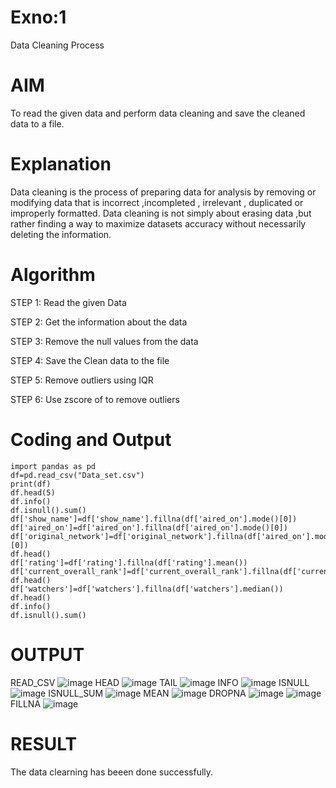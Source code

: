 # Exno:1
Data Cleaning Process

# AIM
To read the given data and perform data cleaning and save the cleaned data to a file.

# Explanation
Data cleaning is the process of preparing data for analysis by removing or modifying data that is incorrect ,incompleted , irrelevant , duplicated or improperly formatted. Data cleaning is not simply about erasing data ,but rather finding a way to maximize datasets accuracy without necessarily deleting the information.

# Algorithm
STEP 1: Read the given Data

STEP 2: Get the information about the data

STEP 3: Remove the null values from the data

STEP 4: Save the Clean data to the file

STEP 5: Remove outliers using IQR

STEP 6: Use zscore of to remove outliers

# Coding and Output
```
import pandas as pd
df=pd.read_csv("Data_set.csv")
print(df)
df.head(5)
df.info()
df.isnull().sum()
df['show_name']=df['show_name'].fillna(df['aired_on'].mode()[0])
df['aired_on']=df['aired_on'].fillna(df['aired_on'].mode()[0])
df['original_network']=df['original_network'].fillna(df['aired_on'].mode()[0])
df.head()
df['rating']=df['rating'].fillna(df['rating'].mean())
df['current_overall_rank']=df['current_overall_rank'].fillna(df['current_overall_rank'])
df.head()
df['watchers']=df['watchers'].fillna(df['watchers'].median())
df.head()
df.info()
df.isnull().sum()
```
# OUTPUT
 READ_CSV
 ![image](https://github.com/Saravanan2512/exno1/assets/144979117/084ba31c-5460-4c42-9f56-701be0df9a3c)
 HEAD
 ![image](https://github.com/Saravanan2512/exno1/assets/144979117/dd8c11fa-4c18-4435-94fb-b8a96cf8a630)
 TAIL
 ![image](https://github.com/Saravanan2512/exno1/assets/144979117/083ecd66-7fd2-467c-bf31-3fcc23a1c87a)
 INFO
 ![image](https://github.com/Saravanan2512/exno1/assets/144979117/d44617a2-bdc2-4437-9530-14911f38f3b4)
 ISNULL
 ![image](https://github.com/Saravanan2512/exno1/assets/144979117/5dcc0aa0-9370-4757-a277-9eba1ba97cf9)
 ISNULL_SUM
 ![image](https://github.com/Saravanan2512/exno1/assets/144979117/b82b82fa-d2e2-46ab-81ef-f3025a2ff1df)
 MEAN
 ![image](https://github.com/Saravanan2512/exno1/assets/144979117/0037257f-f2b6-472b-976a-b512d2d0a6d8)
 DROPNA
 ![image](https://github.com/Saravanan2512/exno1/assets/144979117/471b7f77-6502-4f20-a5de-640c3504f26c)
 ![image](https://github.com/Saravanan2512/exno1/assets/144979117/04bb7e1c-c436-468d-9261-4a6f41fccdb1)
 FILLNA
 ![image](https://github.com/Saravanan2512/exno1/assets/144979117/6eeb76bb-dee5-4bc9-9818-a46a8ad8e2c5)

# RESULT
The data clearning has beeen done successfully.

 






         
